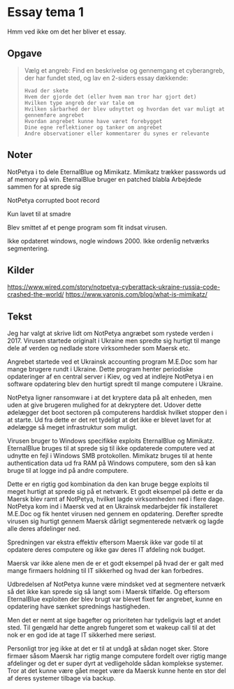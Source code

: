
# Essay tema 1

Hmm ved ikke om det her bliver et essay.

## Opgave

> Vælg et angreb: Find en beskrivelse og gennemgang et cyberangreb, der har fundet sted, og lav en 2-siders essay dækkende:
> 
>     Hvad der skete
>     Hvem der gjorde det (eller hvem man tror har gjort det)
>     Hvilken type angreb der var tale om
>     Hvilken sårbarhed der blev udnyttet og hvordan det var muligt at gennemføre angrebet
>     Hvordan angrebet kunne have været forebygget
>     Dine egne reflektioner og tanker om angrebet
>     Andre observationer eller kommentarer du synes er relevante

## Noter

NotPetya i to dele EternalBlue og Mimikatz.
Mimikatz trækker passwords ud af memory på win.
EternalBlue bruger en patched blabla
Arbejdede sammen for at sprede sig

NotPetya corrupted boot record

Kun lavet til at smadre

Blev smittet af et penge program som fit indsat virusen.

Ikke opdateret windows, nogle windows 2000. Ikke ordenlig netværks segmentering.

## Kilder

https://www.wired.com/story/notpetya-cyberattack-ukraine-russia-code-crashed-the-world/
https://www.varonis.com/blog/what-is-mimikatz/

## Tekst

Jeg har valgt at skrive lidt om NotPetya angræbet som rystede verden i 2017.
Virusen startede originalt i Ukraine men spredte sig hurtigt til mange dele af verden
og nedlade store virksomheder som Maersk etc.

Angrebet startede ved et Ukrainsk accounting program M.E.Doc som har mange brugere rundt i Ukraine.
Dette program henter periodiske opdateringer af en central server i Kiev, og ved
at indlejre NotPetya i en software opdatering blev den hurtigt spredt til mange computere i Ukraine.

NotPetya ligner ransomware i at det kryptere data på alt enheden, men uden at give brugeren mulighed for at dekryptere det.
Udover dette ødelægger det boot sectoren på computerens harddisk hvilket stopper den i at starte.
Ud fra dette er det ret tydeligt at det ikke er blevet lavet for at ødelægge så meget infrastruktur som muligt.

Virusen bruger to Windows specifikke exploits EternalBlue og Mimikatz.
EternalBlue bruges til at sprede sig til ikke opdaterede computere ved at udnytte
en fejl i Windows SMB protokollen.
Mimikatz bruges til at hente authentication data ud fra RAM på Windows computere,
som den så kan bruge til at logge ind på andre computere.

Dette er en rigtig god kombination da den kan bruge begge exploits til meget hurtigt at sprede sig på et netværk.
Et godt eksempel på dette er da Maersk blev ramt af NotPetya, hvilket lagde virksomheden ned i flere dage.
NotPetya kom ind i Maersk ved at en Ukrainsk medarbejder fik installeret M.E.Doc og fik hentet virusen ned gennem en opdatering.
Derefter spredte virusen sig hurtigt gennem Maersk dårligt segmenterede netværk og lagde alle deres afdelinger ned.

Spredningen var ekstra effektiv eftersom Maersk ikke var gode til at opdatere deres 
computere og ikke gav deres IT afdeling nok budget.

Maersk var ikke alene men de er et godt eksempel på hvad der er galt med mange firmaers
holdning til IT sikkerhed og hvad der kan forbedres.

Udbredelsen af NotPetya kunne være mindsket ved at segmentere netværk så det ikke
kan sprede sig så langt som i Maersk tilfælde.
Og eftersom EternalBlue exploiten der blev brugt var blevet fixet før angrebet,
kunne en opdatering have sænket sprednings hastigheden.

Men det er nemt at sige bagefter og prioriteten har tydeligvis lagt et andet sted.
Til gengæld har dette angreb fungeret som et wakeup call til at det nok er en god
ide at tage IT sikkerhed mere seriøst.

Personligt tror jeg ikke at det er til at undgå at sådan noget sker.
Store firmaer såsom Maersk har rigtig mange computere fordelt over rigtig mange
afdelinger og det er super dyrt at vedligeholde sådan komplekse systemer.
Tror at det kunne være gået meget være da Maersk kunne hente en stor del af deres
systemer tilbage via backup.
